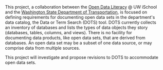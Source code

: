This project, a collaboration between the [Open Data Literacy](http://odl.ischool.uw.edu/) @ UW iSchool and the [Washington State Department of Transportation](http://www.wsdot.wa.gov/), is focused on defining requirements for documenting open data sets in the department's data catalog, the Data or Term Search (DOTS) tool. DOTS currently collects an inventory of databases and lists the types of data objects they story (databases, tables, columns, and views). There is no facility for documenting data products, like open data sets, that are derived from databases. An open data set may be a subset of one data source, or may comprise data from multiple sources. 

This project will investigate and propose revisions to DOTS to accommodate open data sets.

